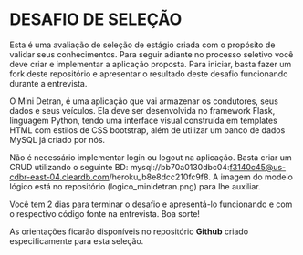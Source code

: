 # DESAFIO DE SELEÇÃO

Esta é uma avaliação de seleção de estágio criada com o propósito de validar seus conhecimentos. Para seguir adiante no processo seletivo você deve criar e implementar a aplicação proposta. Para iniciar, basta fazer um fork deste repositório e apresentar o resultado deste desafio funcionando durante a entrevista.

O Mini Detran, é uma aplicação que vai armazenar os condutores, seus dados e seus veículos. Ela deve ser desenvolvida no framework Flask, linguagem Python, tendo uma interface visual construída em templates HTML com estilos de CSS bootstrap, além de utilizar um banco de dados MySQL já criado por nós.

Não é necessário implementar login ou logout na aplicação. Basta criar um CRUD utilizando o seguinte BD: mysql://bb70a0130dbc04:f3140c45@us-cdbr-east-04.cleardb.com/heroku_b8e8dcc210fc9f8. A imagem do modelo lógico está no repositório (logico_minidetran.png) para lhe auxiliar.

Você tem 2 dias para terminar o desafio e apresentá-lo funcionando e com o respectivo código fonte na entrevista. Boa sorte!

As orientações ficarão disponíveis no repositório **Github** criado especificamente para esta seleção.
